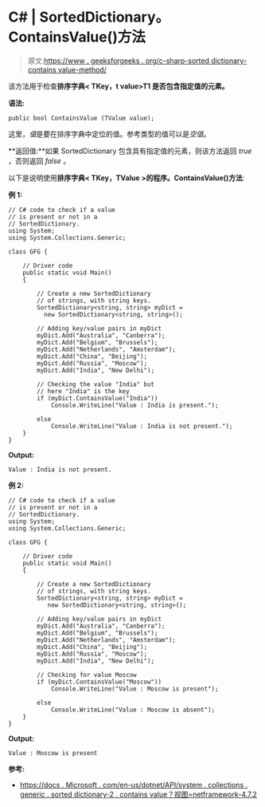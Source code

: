 # C# | SortedDictionary。ContainsValue()方法

> 原文:[https://www . geeksforgeeks . org/c-sharp-sorted dictionary-contains value-method/](https://www.geeksforgeeks.org/c-sharp-sorteddictionary-containsvalue-method/)

该方法用于检查**排序字典< TKey，t value>T1 是否包含指定值的元素。**

**语法:**

```
public bool ContainsValue (TValue value);

```

这里，*值*是要在排序字典中定位的值。参考类型的值可以是*空值*。

**返回值:**如果 SortedDictionary 包含具有指定值的元素，则该方法返回 *true* ，否则返回 *false* 。

以下是说明使用**排序字典< TKey，TValue >的程序。ContainsValue()方法**:

**例 1:**

```
// C# code to check if a value
// is present or not in a 
// SortedDictionary.
using System;
using System.Collections.Generic;

class GFG {

    // Driver code
    public static void Main()
    {

        // Create a new SortedDictionary
        // of strings, with string keys.
        SortedDictionary<string, string> myDict = 
          new SortedDictionary<string, string>();

        // Adding key/value pairs in myDict
        myDict.Add("Australia", "Canberra");
        myDict.Add("Belgium", "Brussels");
        myDict.Add("Netherlands", "Amsterdam");
        myDict.Add("China", "Beijing");
        myDict.Add("Russia", "Moscow");
        myDict.Add("India", "New Delhi");

        // Checking the value "India" but
        // here "India" is the key
        if (myDict.ContainsValue("India"))
            Console.WriteLine("Value : India is present.");

        else
            Console.WriteLine("Value : India is not present.");
    }
}
```

**Output:**

```
Value : India is not present.

```

**例 2:**

```
// C# code to check if a value
// is present or not in a 
// SortedDictionary.
using System;
using System.Collections.Generic;

class GFG {

    // Driver code
    public static void Main()
    {

        // Create a new SortedDictionary
        // of strings, with string keys.
        SortedDictionary<string, string> myDict = 
           new SortedDictionary<string, string>();

        // Adding key/value pairs in myDict
        myDict.Add("Australia", "Canberra");
        myDict.Add("Belgium", "Brussels");
        myDict.Add("Netherlands", "Amsterdam");
        myDict.Add("China", "Beijing");
        myDict.Add("Russia", "Moscow");
        myDict.Add("India", "New Delhi");

        // Checking for value Moscow
        if (myDict.ContainsValue("Moscow"))
            Console.WriteLine("Value : Moscow is present");

        else
            Console.WriteLine("Value : Moscow is absent");
    }
}
```

**Output:**

```
Value : Moscow is present

```

**参考:**

*   [https://docs . Microsoft . com/en-us/dotnet/API/system . collections . generic . sorted dictionary-2 . contains value？视图=netframework-4.7.2](https://docs.microsoft.com/en-us/dotnet/api/system.collections.generic.sorteddictionary-2.containsvalue?view=netframework-4.7.2)